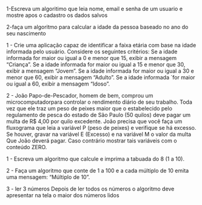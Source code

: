 1-Escreva um algoritimo que leia nome, email e senha de um usuario e mostre apos o cadastro os dados salvos

2-faça um algoritmo para calcular a idade da pessoa baseado no ano do seu nascimento

1 - Crie uma aplicação capaz de identificar a faixa etária com
base na idade informada pelo usuário. Considere os seguintes critérios:
Se a idade informada for maior ou igual a 0 e menor que 15, exibir a mensagem “Criança”.
Se a idade informada for maior ou igual a 15 e menor que 30, exibir a mensagem “Jovem”.
Se a idade informada for maior ou igual a 30 e menor que 60, exibir a mensagem “Adulto”.
Se a idade informada `for maior ou igual a 60, exibir a mensagem “Idoso”.

2 - João Papo-de-Pescador, homem de bem, comprou um microcomputadorpara controlar o rendimento diário de seu trabalho. Toda vez que ele traz um peso de peixes maior que o estabelecido pelo regulamento de pesca do estado de São Paulo (50 quilos) deve pagar um multa de R$ 4,00 por quilo excedente. João precisa que você faça um fluxograma que leia a variável P (peso de peixes) e verifique se há excesso. Se houver, gravar na variável E (Excesso) e na variável M o valor da multa Que João deverá pagar. Caso contrário mostrar tais variáveis com o conteúdo ZERO.

1 - Escreva um algoritmo que calcule e imprima a tabuada do 8 (1 a 10).

2 - Faça um algoritmo que conte de 1 a 100 e a cada múltiplo de 10 emita uma mensagem: “Múltiplo de 10”.

3 - ler 3 números Depois de ler todos os números o algoritmo deve apresentar na tela o maior dos números lidos
